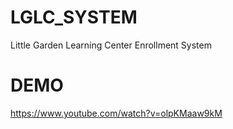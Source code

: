 # LGLC_SYSTEM
Little Garden Learning Center Enrollment System

# DEMO 
https://www.youtube.com/watch?v=olpKMaaw9kM
